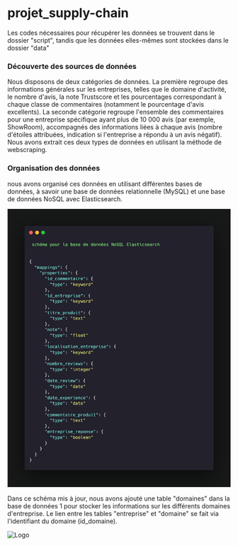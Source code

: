 # projet_supply-chain
 Les codes nécessaires pour récupérer les données se trouvent dans le dossier "script", tandis que les données elles-mêmes sont stockées dans le dossier "data"
 
### Découverte des sources de données
Nous disposons de deux catégories de données. La première regroupe des informations générales sur les entreprises, telles que le domaine d'activité, le nombre d'avis, la note Trustscore et les pourcentages correspondant à chaque classe de commentaires (notamment le pourcentage d'avis excellents). La seconde catégorie regroupe l'ensemble des commentaires pour une entreprise spécifique ayant plus de 10 000 avis (par exemple, ShowRoom), accompagnés des informations liées à chaque avis (nombre d'étoiles attribuées, indication si l'entreprise a répondu à un avis négatif). Nous avons extrait ces deux types de données en utilisant la méthode de webscraping. 

### Organisation des données
nous avons organisé ces données en utilisant différentes bases de données, à savoir une base de données relationnelle (MySQL) et une base de données NoSQL avec Elasticsearch.

![Logo](https://github.com/jouahibou/projet_supply-chain/blob/873bb14efc8340c84e21c5a9f0e96d7d8d2f39d3/Documentation/Elasticsearch.png)

Dans ce schéma mis à jour, nous avons ajouté une table "domaines" dans la base de données 1 pour stocker les informations sur les différents domaines d'entreprise. Le lien entre les tables "entreprise" et "domaine" se fait via l'identifiant du domaine (id_domaine).

![Logo](https://github.com/jouahibou/projet_supply-chain/blob/dfce805a6cfee740c3a63c85e83478c68d39a7b5/Documentation/Sch%C3%A9maBD.png)
